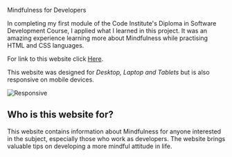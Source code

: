 Mindfulness for Developers

In completing my first module of the Code Institute's Diploma in Software Development Course, I applied what I learned in this project.
It was an amazing experience learning more about Mindfulness while practising HTML and CSS languages.

For link to this website click [Here](https://muniquemc.github.io/mindfulness-for-developers/).

This website was designed for *Desktop, Laptop and Tablets* but is also responsive on mobile devices.

![Responsive](images/responsive.jpg)

## Who is this website for?

This website contains information about Mindfulness for anyone interested in the subject, especially those who work as developers. The website brings valuable tips on developing a more mindful attitude in life.

